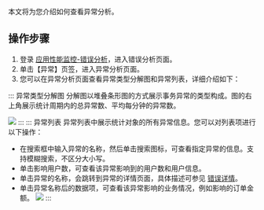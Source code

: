 本文将为您介绍如何查看异常分析。




## 操作步骤

1. 登录 [应用性能监控-错误分析](https://console.cloud.tencent.com/monitor/tapm/erroranalysis)，进入错误分析页面。
2. 单击【异常】页签，进入异常分析页面。
3. 您可以在异常分析页面查看异常类型分解图和异常列表，详细介绍如下：
<dx-tabs>
::: 异常类型分解图
分解图以堆叠条形图的方式展示事务异常的类型构成。图的右上角展示统计周期内的总异常数、平均每分钟的异常数。

![](https://main.qcloudimg.com/raw/741bca36d790d026da1642b7fc13a41c.png)
:::
::: 异常列表
异常列表中展示统计对象的所有异常信息。您可以对列表项进行以下操作：

- 在搜索框中输入异常的名称，然后单击搜索图标，可查看指定异常的信息。支持模糊搜索，不区分大小写。
- 单击影响用户数，可查看该异常影响到的用户数和用户信息。
- 单击异常的名称，会跳转到异常的详情页面，具体描述可参见 [错误详情](https://cloud.tencent.com/document/product/1349/52254)。
- 单击异常名称后的数据项，可查看该异常影响的业务情况，例如影响的订单金额。
![](https://main.qcloudimg.com/raw/54fb7a459aa9f718791a5e88858d7492.png)
:::
</dx-tabs>



